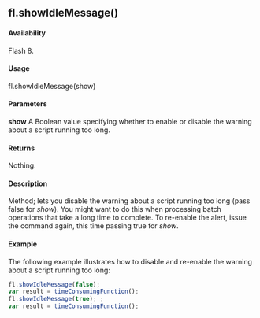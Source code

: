 ## fl.showIdleMessage()

#### Availability

Flash 8.

#### Usage

fl.showIdleMessage(show)

#### Parameters

**show** A Boolean value specifying whether to enable or disable the warning about a script running too long.

#### Returns

Nothing.

#### Description

Method; lets you disable the warning about a script running too long (pass false for *show*). You might want to do this when processing batch operations that take a long time to complete. To re-enable the alert, issue the command again, this time passing true for *show*.

#### Example

The following example illustrates how to disable and re-enable the warning about a script running too long:

```javascript
fl.showIdleMessage(false);
var result = timeConsumingFunction();
fl.showIdleMessage(true); ;
var result = timeConsumingFunction();
```
